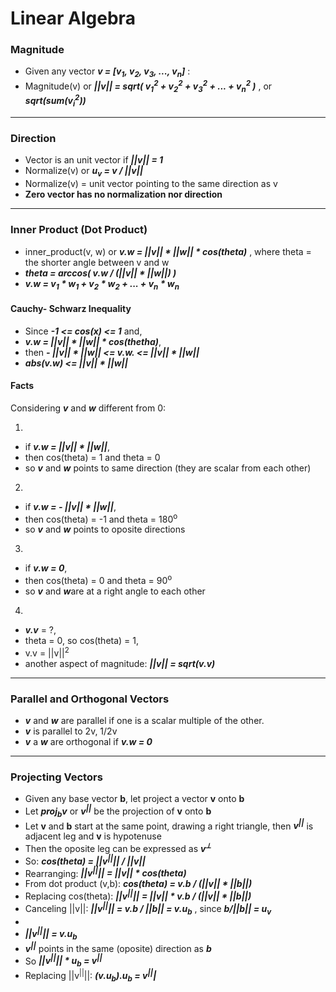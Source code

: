 # Linear Algebra

### Magnitude

* Given any vector ***v = [v<sub>1</sub>, v<sub>2</sub>, v<sub>3</sub>, ..., v<sub>n</sub>]*** :
* Magnitude(v) or ***||v|| = sqrt( v<sub>1</sub><sup>2</sup> + v<sub>2</sub><sup>2</sup> + v<sub>3</sub><sup>2</sup> + ... + v<sub>n</sub><sup>2</sup> )*** , or ***sqrt(sum(v<sub>i</sub><sup>2</sup>))***

---

### Direction

* Vector is an unit vector if ***||v|| = 1***
* Normalize(v) or ***u<sub>v</sub> = v / ||v||***
* Normalize(v) = unit vector pointing to the same direction as v
* **Zero vector has no normalization nor direction**

---

### Inner Product (Dot Product)
* inner_product(v, w) or ***v.w = ||v|| * ||w|| * cos(theta)*** , where theta = the shorter angle between v and w
* ***theta = arccos( v.w / (||v|| * ||w||) )***
* ***v.w = v<sub>1</sub> * w<sub>1</sub> + v<sub>2</sub> * w<sub>2</sub> + ... + v<sub>n</sub> * w<sub>n</sub>***

#### Cauchy- Schwarz Inequality
* Since ***-1 <= cos(x) <= 1*** and,
* ***v.w = ||v|| * ||w|| * cos(thetha)***,
* then ***\- ||v|| * ||w|| <= v.w. <= ||v|| * ||w||***
* ***abs(v.w) <= ||v|| * ||w||***

#### Facts 
Considering ***v*** and ***w*** different from 0:

1.

* if ***v.w = ||v|| * ||w||***,
* then cos(theta) = 1 and theta = 0
* so ***v*** and ***w*** points to same direction (they are scalar from each other)

2.

* if ***v.w = \- ||v|| * ||w||***,
* then cos(theta) = \-1  and theta = 180<sup>o</sup>
* so ***v*** and ***w*** points to oposite directions

3.

* if ***v.w = 0***,
* then cos(theta) = 0  and theta = 90<sup>o</sup>
* so ***v*** and ***w***are at a right angle to each other

4.

* ***v.v*** = ?,
* theta = 0, so cos(theta) = 1,
* v.v = ||v||<sup>2</sup>
* another aspect of magnitude: ***||v|| = sqrt(v.v)***

---

### Parallel and Orthogonal Vectors

* ***v*** and ***w*** are parallel if one is a scalar multiple of the other.
* ***v*** is parallel to 2v, 1/2v
* ***v*** a ***w*** are orthogonal if ***v.w = 0***

---

### Projecting Vectors

* Given any base vector **b**, let project a vector **v** onto **b**
* Let ***proj<sub>b</sub>v*** or ***v<sup>||</sup>*** be the projection of **v** onto **b** 
* Let **v** and **b** start at the same point, drawing a right triangle, then ***v<sup>||</sup>*** is adjacent leg and **v** is hypotenuse
* Then the oposite leg can be expressed as ***v<sup>&#10178;</sup>***
* So: ***cos(theta) = ||v<sup>||</sup>|| / ||v||***
* Rearranging: ***||v<sup>||</sup>|| = ||v|| * cos(theta)***
* From dot product (v,b): ***cos(theta) = v.b / (||v|| * ||b||)***
* Replacing cos(theta): ***||v<sup>||</sup>|| = ||v|| * v.b / (||v|| * ||b||)***
* Canceling ||v||: ***||v<sup>||</sup>|| = v.b / ||b|| = v.u<sub>b</sub>*** , since ***b/||b|| = u<sub>v</sub>***
*
* ***||v<sup>||</sup>|| = v.u<sub>b</sub>***
* ***v<sup>||</sup>*** points in the same (oposite) direction as ***b***
* So ***||v<sup>||</sup>|| * u<sub>b</sub> = v<sup>||</sup>***
* Replacing ||v<sup>||</sup>||: ***(v.u<sub>b</sub>).u<sub>b</sub> = v<sup>||</sup>|***


